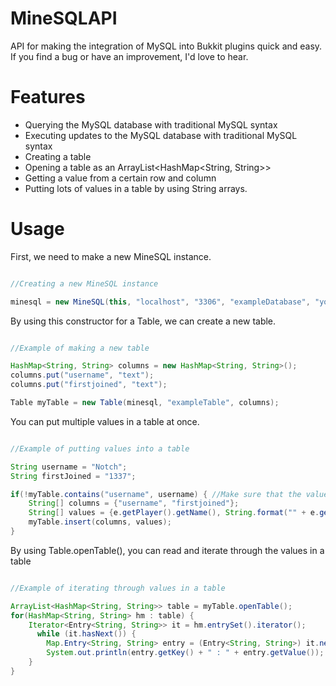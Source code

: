 MineSQLAPI
==========

API for making the integration of MySQL into Bukkit plugins quick and easy. If you find a bug or have an improvement, I'd love to hear.

Features
========

- Querying the MySQL database with traditional MySQL syntax
- Executing updates to the MySQL database with traditional MySQL syntax
- Creating a table
- Opening a table as an ArrayList<HashMap<String, String>>
- Getting a value from a certain row and column
- Putting lots of values in a table by using String arrays.

Usage
=====

First, we need to make a new MineSQL instance.

```java

//Creating a new MineSQL instance

minesql = new MineSQL(this, "localhost", "3306", "exampleDatabase", "yourUser", "1337p4ssw0rd");
```

By using this constructor for a Table, we can create a new table.

```java

//Example of making a new table

HashMap<String, String> columns = new HashMap<String, String>();
columns.put("username", "text");
columns.put("firstjoined", "text");

Table myTable = new Table(minesql, "exampleTable", columns);
```

You can put multiple values in a table at once.

```java

//Example of putting values into a table

String username = "Notch";
String firstJoined = "1337";

if(!myTable.contains("username", username) { //Make sure that the value is not in the database
	String[] columns = {"username", "firstjoined"};
	String[] values = {e.getPlayer().getName(), String.format("" + e.getPlayer().getFirstPlayed())};
	myTable.insert(columns, values);
}
```

By using Table.openTable(), you can read and iterate through the values in a table 

```java

//Example of iterating through values in a table

ArrayList<HashMap<String, String>> table = myTable.openTable();
for(HashMap<String, String> hm : table) {
	Iterator<Entry<String, String>> it = hm.entrySet().iterator();
	  while (it.hasNext()) {
		Map.Entry<String, String> entry = (Entry<String, String>) it.next();
		System.out.println(entry.getKey() + " : " + entry.getValue());
	}
}
```


			
